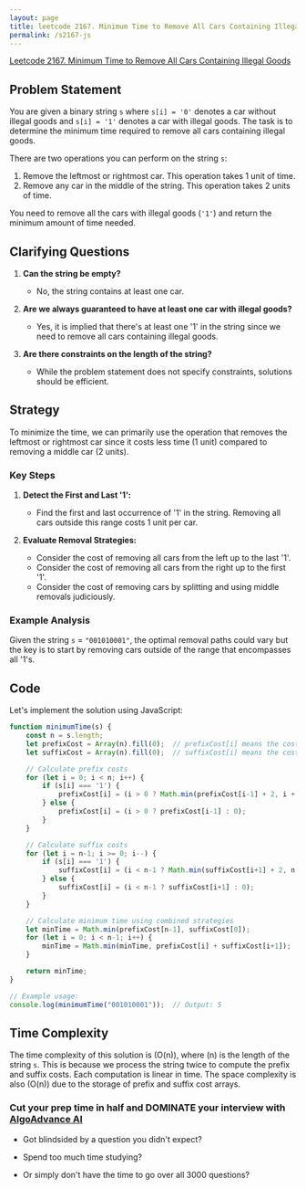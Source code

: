 ```yaml
---
layout: page
title: leetcode 2167. Minimum Time to Remove All Cars Containing Illegal Goods
permalink: /s2167-js
---
```

[Leetcode 2167. Minimum Time to Remove All Cars Containing Illegal Goods](https://algoadvance.github.io/algoadvance/l2167)
## Problem Statement

You are given a binary string `s` where `s[i] = '0'` denotes a car without illegal goods and `s[i] = '1'` denotes a car with illegal goods. The task is to determine the minimum time required to remove all cars containing illegal goods.

There are two operations you can perform on the string `s`:

1. Remove the leftmost or rightmost car. This operation takes 1 unit of time.
2. Remove any car in the middle of the string. This operation takes 2 units of time.

You need to remove all the cars with illegal goods (`'1'`) and return the minimum amount of time needed.

## Clarifying Questions

1. **Can the string be empty?**
   - No, the string contains at least one car.
   
2. **Are we always guaranteed to have at least one car with illegal goods?**
   - Yes, it is implied that there's at least one '1' in the string since we need to remove all cars containing illegal goods.

3. **Are there constraints on the length of the string?**
   - While the problem statement does not specify constraints, solutions should be efficient.

## Strategy

To minimize the time, we can primarily use the operation that removes the leftmost or rightmost car since it costs less time (1 unit) compared to removing a middle car (2 units).

### Key Steps

1. **Detect the First and Last '1':**
   - Find the first and last occurrence of '1' in the string. Removing all cars outside this range costs 1 unit per car.

2. **Evaluate Removal Strategies:**
   - Consider the cost of removing all cars from the left up to the last '1'.
   - Consider the cost of removing all cars from the right up to the first '1'.
   - Consider the cost of removing cars by splitting and using middle removals judiciously.

### Example Analysis

Given the string `s` = `"001010001"`, the optimal removal paths could vary but the key is to start by removing cars outside of the range that encompasses all '1's.

## Code

Let's implement the solution using JavaScript:

```javascript
function minimumTime(s) {
    const n = s.length;
    let prefixCost = Array(n).fill(0);  // prefixCost[i] means the cost to remove all '1's from start to position i.
    let suffixCost = Array(n).fill(0);  // suffixCost[i] means the cost to remove all '1's from position i to end.

    // Calculate prefix costs
    for (let i = 0; i < n; i++) {
        if (s[i] === '1') {
            prefixCost[i] = (i > 0 ? Math.min(prefixCost[i-1] + 2, i + 1) : 1);
        } else {
            prefixCost[i] = (i > 0 ? prefixCost[i-1] : 0);
        }
    }

    // Calculate suffix costs
    for (let i = n-1; i >= 0; i--) {
        if (s[i] === '1') {
            suffixCost[i] = (i < n-1 ? Math.min(suffixCost[i+1] + 2, n - i) : 1);
        } else {
            suffixCost[i] = (i < n-1 ? suffixCost[i+1] : 0);
        }
    }

    // Calculate minimum time using combined strategies
    let minTime = Math.min(prefixCost[n-1], suffixCost[0]);
    for (let i = 0; i < n-1; i++) {
        minTime = Math.min(minTime, prefixCost[i] + suffixCost[i+1]);
    }

    return minTime;
}

// Example usage:
console.log(minimumTime("001010001"));  // Output: 5
```

## Time Complexity

The time complexity of this solution is \(O(n)\), where \(n\) is the length of the string `s`. This is because we process the string twice to compute the prefix and suffix costs. Each computation is linear in time. The space complexity is also \(O(n)\) due to the storage of prefix and suffix cost arrays.


### Cut your prep time in half and DOMINATE your interview with [AlgoAdvance AI](https://algoAdvance.com)

- Got blindsided by a question you didn't expect?

- Spend too much time studying?

- Or simply don't have the time to go over all 3000 questions?

